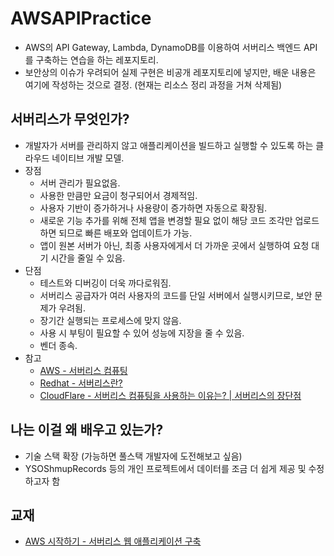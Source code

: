 # AWSAPIPractice
- AWS의 API Gateway, Lambda, DynamoDB를 이용하여 서버리스 백엔드 API를 구축하는 연습을 하는 레포지토리.
- 보안상의 이슈가 우려되어 실제 구현은 비공개 레포지토리에 넣지만, 배운 내용은 여기에 작성하는 것으로 결정. (현재는 리소스 정리 과정을 거쳐 삭제됨)

## 서버리스가 무엇인가?
- 개발자가 서버를 관리하지 않고 애플리케이션을 빌드하고 실행할 수 있도록 하는 클라우드 네이티브 개발 모델.
- 장점
  - 서버 관리가 필요없음.
  - 사용한 만큼만 요금이 청구되어서 경제적임.
  - 사용자 기반이 증가하거나 사용량이 증가하면 자동으로 확장됨.
  - 새로운 기능 추가를 위해 전체 앱을 변경할 필요 없이 해당 코드 조각만 업로드하면 되므로 빠른 배포와 업데이트가 가능.
  - 앱이 원본 서버가 아닌, 최종 사용자에게서 더 가까운 곳에서 실행하여 요청 대기 시간을 줄일 수 있음.
- 단점
  - 테스트와 디버깅이 더욱 까다로워짐.
  - 서버리스 공급자가 여러 사용자의 코드를 단일 서버에서 실행시키므로, 보안 문제가 우려됨.
  - 장기간 실행되는 프로세스에 맞지 않음.
  - 사용 시 부팅이 필요할 수 있어 성능에 지장을 줄 수 있음.
  - 벤더 종속.
- 참고
  - [AWS - 서버리스 컴퓨팅](https://aws.amazon.com/ko/serverless/)
  - [Redhat - 서버리스란?](https://www.redhat.com/ko/topics/cloud-native-apps/what-is-serverless)
  - [CloudFlare - 서버리스 컴퓨팅을 사용하는 이유는? | 서버리스의 장단점](https://www.cloudflare.com/ko-kr/learning/serverless/why-use-serverless/)

## 나는 이걸 왜 배우고 있는가?
- 기술 스택 확장 (가능하면 풀스택 개발자에 도전해보고 싶음)
- YSOShmupRecords 등의 개인 프로젝트에서 데이터를 조금 더 쉽게 제공 및 수정하고자 함

## 교재
- [AWS 시작하기 - 서버리스 웹 애플리케이션 구축](https://aws.amazon.com/ko/getting-started/hands-on/build-serverless-web-app-lambda-apigateway-s3-dynamodb-cognito/)
